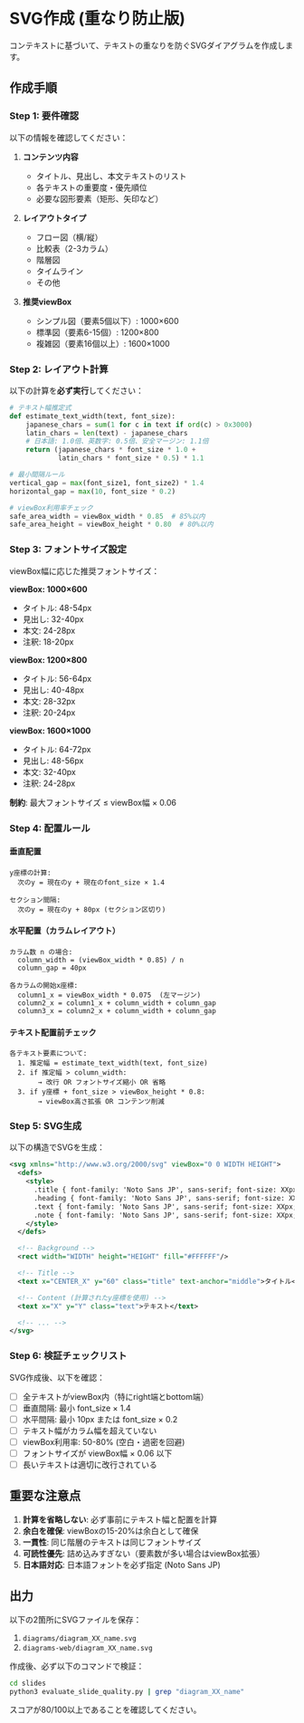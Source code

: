 # SVG作成 (重なり防止版)

コンテキストに基づいて、テキストの重なりを防ぐSVGダイアグラムを作成します。

## 作成手順

### Step 1: 要件確認

以下の情報を確認してください：

1. **コンテンツ内容**
   - タイトル、見出し、本文テキストのリスト
   - 各テキストの重要度・優先順位
   - 必要な図形要素（矩形、矢印など）

2. **レイアウトタイプ**
   - フロー図（横/縦）
   - 比較表（2-3カラム）
   - 階層図
   - タイムライン
   - その他

3. **推奨viewBox**
   - シンプル図（要素5個以下）: 1000×600
   - 標準図（要素6-15個）: 1200×800
   - 複雑図（要素16個以上）: 1600×1000

### Step 2: レイアウト計算

以下の計算を**必ず実行**してください：

```python
# テキスト幅推定式
def estimate_text_width(text, font_size):
    japanese_chars = sum(1 for c in text if ord(c) > 0x3000)
    latin_chars = len(text) - japanese_chars
    # 日本語: 1.0倍、英数字: 0.5倍、安全マージン: 1.1倍
    return (japanese_chars * font_size * 1.0 +
            latin_chars * font_size * 0.5) * 1.1

# 最小間隔ルール
vertical_gap = max(font_size1, font_size2) * 1.4
horizontal_gap = max(10, font_size * 0.2)

# viewBox利用率チェック
safe_area_width = viewBox_width * 0.85  # 85%以内
safe_area_height = viewBox_height * 0.80  # 80%以内
```

### Step 3: フォントサイズ設定

viewBox幅に応じた推奨フォントサイズ：

**viewBox: 1000×600**
- タイトル: 48-54px
- 見出し: 32-40px
- 本文: 24-28px
- 注釈: 18-20px

**viewBox: 1200×800**
- タイトル: 56-64px
- 見出し: 40-48px
- 本文: 28-32px
- 注釈: 20-24px

**viewBox: 1600×1000**
- タイトル: 64-72px
- 見出し: 48-56px
- 本文: 32-40px
- 注釈: 24-28px

**制約**: 最大フォントサイズ ≤ viewBox幅 × 0.06

### Step 4: 配置ルール

#### 垂直配置
```
y座標の計算:
  次のy = 現在のy + 現在のfont_size × 1.4

セクション間隔:
  次のy = 現在のy + 80px (セクション区切り)
```

#### 水平配置（カラムレイアウト）
```
カラム数 n の場合:
  column_width = (viewBox_width * 0.85) / n
  column_gap = 40px

各カラムの開始x座標:
  column1_x = viewBox_width * 0.075  (左マージン)
  column2_x = column1_x + column_width + column_gap
  column3_x = column2_x + column_width + column_gap
```

#### テキスト配置前チェック
```
各テキスト要素について:
  1. 推定幅 = estimate_text_width(text, font_size)
  2. if 推定幅 > column_width:
       → 改行 OR フォントサイズ縮小 OR 省略
  3. if y座標 + font_size > viewBox_height * 0.8:
       → viewBox高さ拡張 OR コンテンツ削減
```

### Step 5: SVG生成

以下の構造でSVGを生成：

```xml
<svg xmlns="http://www.w3.org/2000/svg" viewBox="0 0 WIDTH HEIGHT">
  <defs>
    <style>
      .title { font-family: 'Noto Sans JP', sans-serif; font-size: XXpx; font-weight: bold; fill: #333; }
      .heading { font-family: 'Noto Sans JP', sans-serif; font-size: XXpx; font-weight: bold; fill: #00146E; }
      .text { font-family: 'Noto Sans JP', sans-serif; font-size: XXpx; fill: #333; }
      .note { font-family: 'Noto Sans JP', sans-serif; font-size: XXpx; fill: #666; }
    </style>
  </defs>

  <!-- Background -->
  <rect width="WIDTH" height="HEIGHT" fill="#FFFFFF"/>

  <!-- Title -->
  <text x="CENTER_X" y="60" class="title" text-anchor="middle">タイトル</text>

  <!-- Content (計算されたy座標を使用) -->
  <text x="X" y="Y" class="text">テキスト</text>

  <!-- ... -->
</svg>
```

### Step 6: 検証チェックリスト

SVG作成後、以下を確認：

- [ ] 全テキストがviewBox内（特にright端とbottom端）
- [ ] 垂直間隔: 最小 font_size × 1.4
- [ ] 水平間隔: 最小 10px または font_size × 0.2
- [ ] テキスト幅がカラム幅を超えていない
- [ ] viewBox利用率: 50-80% (空白・過密を回避)
- [ ] フォントサイズが viewBox幅 × 0.06 以下
- [ ] 長いテキストは適切に改行されている

## 重要な注意点

1. **計算を省略しない**: 必ず事前にテキスト幅と配置を計算
2. **余白を確保**: viewBoxの15-20%は余白として確保
3. **一貫性**: 同じ階層のテキストは同じフォントサイズ
4. **可読性優先**: 詰め込みすぎない（要素数が多い場合はviewBox拡張）
5. **日本語対応**: 日本語フォントを必ず指定 (Noto Sans JP)

## 出力

以下の2箇所にSVGファイルを保存：
1. `diagrams/diagram_XX_name.svg`
2. `diagrams-web/diagram_XX_name.svg`

作成後、必ず以下のコマンドで検証：
```bash
cd slides
python3 evaluate_slide_quality.py | grep "diagram_XX_name"
```

スコアが80/100以上であることを確認してください。
